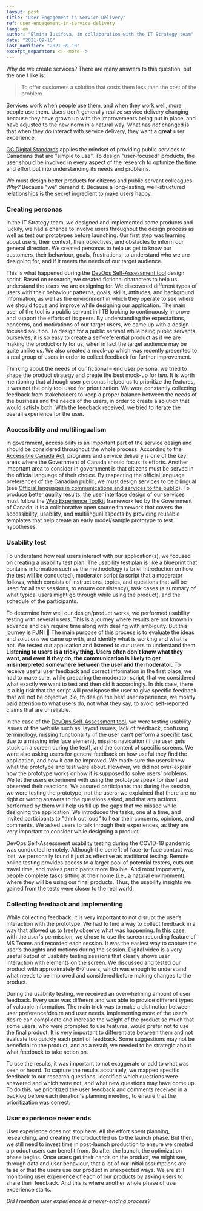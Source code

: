 ```yaml
---
layout: post
title: "User Engagement in Service Delivery"
ref: user-engagement-in-service-delivery
lang: en
author: "Elmina Iusifova, in collaboration with the IT Strategy team"
date: "2021-09-10"
last_modified: "2021-09-10"
excerpt_separator: <!--more-->
---
```

<!-- markdownlint-disable MD033 -->
<!-- the below cSpell statement says to ignore any text between HTML tags. e.g., it will ignore "th rowspan='2'" in this string: <th rowspan='2'> -->
<!-- cSpell:ignoreRegExp /\<[^\>]+\>/ -->
<!-- The img + em {} stylecheet selector is a hack to add caption to an image in markdown without using plugin: https://stackoverflow.com/questions/19331362/using-an-image-caption-in-markdown-jekyll -->

<style>
table, th, td {
  border: 1px solid black;
}

th {
  background-color: #ccccff;
}

img + em { display: inline-block; }
</style>

Why do we create services?
There are many answers to this question, but the one I like is:

> To offer customers a solution that costs them less than the cost of the problem.
<!--more-->

Services work when people use them, and when they work well, more people use them.
Users don’t generally realize service delivery changing because they have grown up with the improvements being put in place, and have adjusted to the new norm in a natural way.
What has *not* changed is that when they *do* interact with service delivery, they want a **great** user experience.

[GC Digital Standards](https://www.canada.ca/en/government/system/digital-government/government-canada-digital-standards.html) applies the mindset of providing public services to Canadians that are "simple to use".
To design "user-focused" products, the user should be involved in every aspect of the research to optimize the time and effort put into understanding its needs and problems.

We must design better products for citizens and public servant colleagues.
*Why?* Because "we" demand it.
Because a long-lasting, well-structured relationships is the secret ingredient to make users happy.

### Creating personas

In the IT Strategy team, we designed and implemented some products and luckily, we had a chance to involve users throughout the design process as well as test our prototypes before launching.
Our first step was learning about users, their context, their objectives, and obstacles to inform our general direction.
We created personas to help us get to know our customers, their behaviour, goals, frustrations, to understand who we are designing for, and if it meets the needs of our target audience.

This is what happened during the [DevOps Self-Assessment tool](https://sara-sabr.github.io/ITStrategy/devops-self-assessment.html) design sprint.
Based on research, we created fictional characters to help us understand the users we are designing for.
We discovered different types of users with their behaviour patterns, goals, skills, attitudes, and background information, as well as the environment in which they operate to see where we should focus and improve while designing our application.
The main user of the tool is a public servant in IITB looking to continuously improve and support the efforts of its peers.
By understanding the expectations, concerns, and motivations of our target users, we came up with a design-focused solution.
To design for a public servant while being public servants ourselves, it is so easy to create a self-referential product as if we are making the product only for us, when in fact the target audience may be quite unlike us.
We also created a mock-up which was recently presented to a real group of users in order to collect feedback for further improvement.

Thinking about the needs of our fictional – end user persona, we tried to shape the product strategy and create the best mock-up for *him*.
It is worth mentioning that although user personas helped us to prioritize the features, it was not the only tool used for prioritization.
We were constantly collecting feedback from stakeholders to keep a proper balance between the needs of the business and the needs of the users, in order to create a solution that would satisfy both.
With the feedback received, we tried to iterate the overall experience for the user.

### Accessibility and multilingualism

In government, accessibility is an important part of the service design and should be considered throughout the whole process.
According to the [Accessible Canada Act](https://www.canada.ca/en/employment-social-development/programs/accessible-canada.html), programs and service delivery is one of the key areas where the Government of Canada should focus its efforts.
Another important area to consider in government is that citizens must be served in the official language of their choice.
By respecting the official language preferences of the Canadian public, we must design services to be bilingual (see [Official languages in communications and services to the public](https://www.canada.ca/en/treasury-board-secretariat/services/values-ethics/official-languages/public-services.html)).
To produce better quality results, the user interface design of our services must follow the [Web Experience Toolkit](https://wet-boew.github.io/wet-boew/index-en.html) framework led by the Government of Canada.
It is a collaborative open source framework that covers the accessibility, usability, and multilingual aspects by providing reusable templates that help create an early model/sample prototype to test hypotheses.

### Usability test

To understand how real users interact with our application(s), we focused on creating a usability test plan.
The usability test plan is like a blueprint that contains information such as the methodology (a brief introduction on how the test will be conducted), moderator script (a script that a moderator follows, which consists of instructions, topics, and questions that will be used for all test sessions, to ensure consistency), task cases (a summary of what typical users might go through while using the product), and the schedule of the participants.

To determine how well our design/product works, we performed usability testing with several users.
This is a journey where results are not known in advance and can require time along with dealing with ambiguity.
But this journey is FUN! 🙂
The main purpose of this process is to evaluate the ideas and solutions we came up with, and identify what is working and what is not.
We tested our application and listened to our users to understand them.
**Listening to users is a tricky thing.
Users often don’t know what they want, and even if they do, the communication is likely to get misinterpreted somewhere between the user and the moderator.**
To receive useful user feedback and correct information in the first place, we had to make sure, while preparing the moderator script, that we considered what exactly we want to test and then did it accordingly.
In this case, there is a big risk that the script will predispose the user to give specific feedback that will not be objective.
So, to design the best user experience, we mostly paid attention to what users do, not what they say, to avoid self-reported claims that are unreliable.

In the case of the [DevOps Self-Assessment tool](https://sara-sabr.github.io/auto-evaluation-devops-self-assessment/#/), we were testing usability issues of the website such as: layout issues, lack of feedback, confusing terminology, missing functionality (if the user can't perform a specific task due to a missing interface element), missing navigation (if the user gets stuck on a screen during the test), and the content of specific screens.
We were also asking users for general feedback on how useful they find the application, and how it can be improved.
We made sure the users knew what the prototype and test were about.
However, we did not over-explain how the prototype works or how it is supposed to solve users’ problems.
We let the users experiment with using the prototype speak for itself and observed their reactions.
We assured participants that during the session, we were testing the prototype, not the users; we explained that there are no right or wrong answers to the questions asked, and that any actions performed by them will help us fill up the gaps that we missed while designing the application.
We introduced the tasks, one at a time, and invited participants to "think out loud" to hear their concerns, opinions, and comments.
We asked users to talk through their experiences, as they are very important to consider while designing a product.

DevOps Self-Assessment usability testing during the COVID-19 pandemic was conducted remotely.
Although the benefit of face-to-face contact was lost, we personally found it just as effective as traditional testing.
Remote online testing provides access to a larger pool of potential testers, cuts out travel time, and makes participants more flexible.
And most importantly, people complete tasks sitting at their home (i.e., a natural environment), where they will be using our final products.
Thus, the usability insights we gained from the tests were closer to the real world.

### Collecting feedback and implementing

While collecting feedback, it is very important to not disrupt the user’s interaction with the prototype.
We had to find a way to collect feedback in a way that allowed us to freely observe what was happening.
In this case, with the user's permission, we chose to use the screen recording feature of MS Teams and recorded each session.
It was the easiest way to capture the user's thoughts and motions during the session.
Digital video is a very useful output of usability testing sessions that clearly shows user interaction with elements on the screen.
We discussed and tested our product with approximately 6-7 users, which was enough to understand what needs to be improved and considered before making changes to the product.

During the usability testing, we received an overwhelming amount of user feedback.
Every user was different and was able to provide different types of valuable information.
The main trick was to make a distinction between user preference/desire and user needs.
Implementing more of the user’s desire can complicate and increase the weight of the product so much that some users, who were prompted to use features, would prefer not to use the final product.
It is very important to differentiate between them and not evaluate too quickly each point of feedback.
Some suggestions may not be beneficial to the product, and as a result, we needed to be strategic about what feedback to take action on.

To use the results, it was important to not exaggerate or add to what was seen or heard.
To capture the results accurately, we mapped specific feedback to our research questions, identified which questions were answered and which were not, and what new questions may have come up.
To do this, we prioritized the user feedback and comments received in a backlog before each iteration's planning meeting, to ensure that the prioritization was correct.

### User experience never ends

User experience does not stop here.
All the effort spent planning, researching, and creating the product led us to the launch phase.
But then, we still need to invest time in post-launch production to ensure we created a product users can benefit from.
So after the launch, the optimization phase begins.
Once users get their hands on the product, we might see, through data and user behaviour, that a lot of our initial assumptions are false or that the users use our product in unexpected ways.
We are still monitoring user experience of each of our products by asking users to share their feedback.
And this is where another whole phase of user experience starts.

*Did I mention user experience is a never-ending process?*